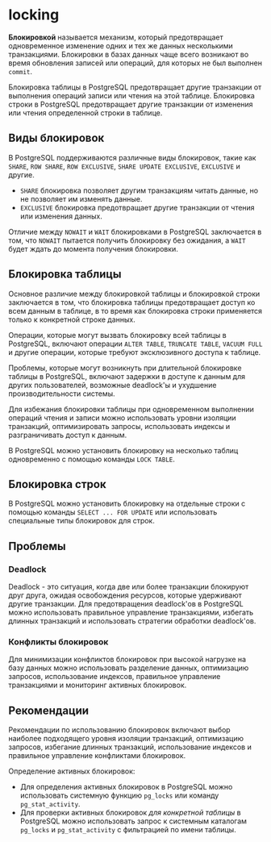 # locking

**Блокировкой** называется механизм, который предотвращает одновременное изменение одних и тех же данных несколькими транзакциями. Блокировки в базах данных чаще всего возникают во время обновления записей или операций, для которых не был выполнен `commit`.

Блокировка таблицы в PostgreSQL предотвращает другие транзакции от выполнения операций записи или чтения на этой таблице. Блокировка строки в PostgreSQL предотвращает другие транзакции от изменения или чтения определенной строки в таблице.

## Виды блокировок

В PostgreSQL поддерживаются различные виды блокировок, такие как `SHARE`, `ROW SHARE`, `ROW EXCLUSIVE`, `SHARE UPDATE EXCLUSIVE`, `EXCLUSIVE` и другие.

- `SHARE` блокировка позволяет другим транзакциям читать данные, но не позволяет им изменять данные. 
- `EXCLUSIVE` блокировка предотвращает другие транзакции от чтения или изменения данных.

Отличие между `NOWAIT` и `WAIT` блокировками в PostgreSQL заключается в том, что `NOWAIT` пытается получить блокировку без ожидания, а `WAIT` будет ждать до момента получения блокировки.

## Блокировка таблицы

Основное различие между блокировкой таблицы и блокировкой строки заключается в том, что блокировка таблицы предотвращает доступ ко всем данным в таблице, в то время как блокировка строки применяется только к конкретной строке данных.

Операции, которые могут вызвать блокировку всей таблицы в PostgreSQL, включают операции `ALTER TABLE`, `TRUNCATE TABLE`, `VACUUM FULL` и другие операции, которые требуют эксклюзивного доступа к таблице.

Проблемы, которые могут возникнуть при длительной блокировке таблицы в PostgreSQL, включают задержки в доступе к данным для других пользователей, возможные deadlock'ы и ухудшение производительности системы.

Для избежания блокировки таблицы при одновременном выполнении операций чтения и записи можно использовать уровни изоляции транзакций, оптимизировать запросы, использовать индексы и разграничивать доступ к данным.

В PostgreSQL можно установить блокировку на несколько таблиц одновременно с помощью команды `LOCK TABLE`.

## Блокировка строк

В PostgreSQL можно установить блокировку на отдельные строки с помощью команды `SELECT ... FOR UPDATE` или использовать специальные типы блокировок для строк.

## Проблемы

### Deadlock

Deadlock - это ситуация, когда две или более транзакции блокируют друг друга, ожидая освобождения ресурсов, которые удерживают другие транзакции. Для предотвращения deadlock'ов в PostgreSQL можно использовать правильное управление транзакциями, избегать длинных транзакций и использовать стратегии обработки deadlock'ов.

### Конфликты блокировок

Для минимизации конфликтов блокировок при высокой нагрузке на базу данных можно использовать разделение данных, оптимизацию запросов, использование индексов, правильное управление транзакциями и мониторинг активных блокировок.

## Рекомендации

Рекомендации по использованию блокировок включают выбор наиболее подходящего уровня изоляции транзакций, оптимизацию запросов, избегание длинных транзакций, использование индексов и правильное управление конфликтами блокировок.

Определение активных блокировок:
- Для определения активных блокировок в PostgreSQL можно использовать системную функцию `pg_locks` или команду `pg_stat_activity`.
- Для проверки активных блокировок *для конкретной таблицы* в PostgreSQL можно использовать запрос к системным каталогам `pg_locks` и `pg_stat_activity` с фильтрацией по имени таблицы.
